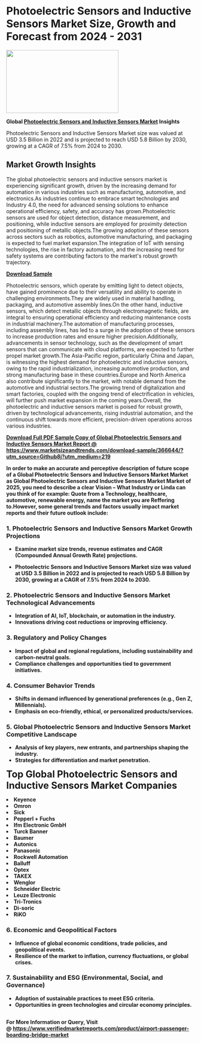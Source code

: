 <H1>Photoelectric Sensors and Inductive Sensors Market Size, Growth and Forecast from 2024 - 2031</H1><img class="aligncenter size-medium wp-image-584254" src="https://thirdeyenews.in/wp-content/uploads/2024/09/Global-Market-Research-300x168.jpeg" alt="" width="300" height="168" /><p><strong>Global&nbsp;<a href="https://www.marketsizeandtrends.com/download-sample/366644/?utm_source=Github8j?utm_medium=219">Photoelectric Sensors and Inductive Sensors Market</a> Insights</strong></p><p>Photoelectric Sensors and Inductive Sensors Market size was valued at USD 3.5 Billion in 2022 and is projected to reach USD 5.8 Billion by 2030, growing at a CAGR of 7.5% from 2024 to 2030.</p><p><h2>Market Growth Insights</h2> <p>The global photoelectric sensors and inductive sensors market is experiencing significant growth, driven by the increasing demand for automation in various industries such as manufacturing, automotive, and electronics.As industries continue to embrace smart technologies and Industry 4.0, the need for advanced sensing solutions to enhance operational efficiency, safety, and accuracy has grown.Photoelectric sensors are used for object detection, distance measurement, and positioning, while inductive sensors are employed for proximity detection and positioning of metallic objects.The growing adoption of these sensors across sectors such as robotics, automotive manufacturing, and packaging is expected to fuel market expansion.The integration of IoT with sensing technologies, the rise in factory automation, and the increasing need for safety systems are contributing factors to the market's robust growth trajectory.</p> <p><strong><a href="#">Download Sample</a></strong></p> <p>Photoelectric sensors, which operate by emitting light to detect objects, have gained prominence due to their versatility and ability to operate in challenging environments.They are widely used in material handling, packaging, and automotive assembly lines.On the other hand, inductive sensors, which detect metallic objects through electromagnetic fields, are integral to ensuring operational efficiency and reducing maintenance costs in industrial machinery.The automation of manufacturing processes, including assembly lines, has led to a surge in the adoption of these sensors to increase production rates and ensure higher precision.Additionally, advancements in sensor technology, such as the development of smart sensors that can communicate with cloud platforms, are expected to further propel market growth.The Asia-Pacific region, particularly China and Japan, is witnessing the highest demand for photoelectric and inductive sensors, owing to the rapid industrialization, increasing automotive production, and strong manufacturing base in these countries.Europe and North America also contribute significantly to the market, with notable demand from the automotive and industrial sectors.The growing trend of digitalization and smart factories, coupled with the ongoing trend of electrification in vehicles, will further push market expansion in the coming years.Overall, the photoelectric and inductive sensors market is poised for robust growth, driven by technological advancements, rising industrial automation, and the continuous shift towards more efficient, precision-driven operations across various industries.<p><strong><a href="#"></p><p><span class=""><strong>Download Full PDF Sample Copy of Global Photoelectric Sensors and Inductive Sensors Market Report</strong> @ <a href="https://www.marketsizeandtrends.com/download-sample/366644/?utm_source=Github8j?utm_medium=219" target="_blank">https://www.marketsizeandtrends.com/download-sample/366644/?utm_source=Github8j?utm_medium=219</a></span></p><p>In order to make an accurate and perceptive description of future scope of a Global&nbsp;Photoelectric Sensors and Inductive Sensors Market Market as Global&nbsp;Photoelectric Sensors and Inductive Sensors Market Market of 2025, you need to describe a clear Vision &ndash; What Industry or Linda can you think of for example: Quote from a Technology, healthcare, automotive, renewable energy, name the market you are Reffering to.However, some general trends and factors usually impact market reports and their future outlook include:</p><h3>1.&nbsp;<strong>Photoelectric Sensors and Inductive Sensors Market Growth Projections</strong></h3><ul><li>Examine market size trends, revenue estimates and CAGR (Compounded Annual Growth Rate) projections.</li><li><p>Photoelectric Sensors and Inductive Sensors Market size was valued at USD 3.5 Billion in 2022 and is projected to reach USD 5.8 Billion by 2030, growing at a CAGR of 7.5% from 2024 to 2030.</p></li></ul><h3>2.&nbsp;<strong>Photoelectric Sensors and Inductive Sensors Market Technological Advancements</strong></h3><ul><li>Integration of AI, IoT, blockchain, or automation in the industry.</li><li>Innovations driving cost reductions or improving efficiency.</li></ul><h3>3.&nbsp;<strong>Regulatory and Policy Changes</strong></h3><ul><li>Impact of global and regional regulations, including sustainability and carbon-neutral goals.</li><li>Compliance challenges and opportunities tied to government initiatives.</li></ul><h3>4.&nbsp;<strong>Consumer Behavior Trends</strong></h3><ul><li>Shifts in demand influenced by generational preferences (e.g., Gen Z, Millennials).</li><li>Emphasis on eco-friendly, ethical, or personalized products/services.</li></ul><h3>5.&nbsp;<strong>Global Photoelectric Sensors and Inductive Sensors Market Competitive Landscape</strong></h3><ul><li>Analysis of key players, new entrants, and partnerships shaping the industry.</li><li>Strategies for differentiation and market penetration.</li></ul><p data-pm-slice="1 1 []"><span style="color: inherit; font-family: inherit; font-size: 25px;">Top Global Photoelectric Sensors and Inductive Sensors Market Companies</span></p><div class="" data-test-id=""><p><li>Keyence</li><li> Omron</li><li> Sick</li><li> Pepperl + Fuchs</li><li> Ifm Electronic GmbH</li><li> Turck Banner</li><li> Baumer</li><li> Autonics</li><li> Panasonic</li><li> Rockwell Automation</li><li> Balluff</li><li> Optex</li><li> TAKEX</li><li> Wenglor</li><li> Schneider Electric</li><li> Leuze Electronic</li><li> Tri-Tronics</li><li> Di-soric</li><li> RiKO</li></p></div><h3>6.&nbsp;<strong>Economic and Geopolitical Factors</strong></h3><ul><li>Influence of global economic conditions, trade policies, and geopolitical events.</li><li>Resilience of the market to inflation, currency fluctuations, or global crises.</li></ul><h3>7.&nbsp;<strong>Sustainability and ESG (Environmental, Social, and Governance)</strong></h3><ul><li>Adoption of sustainable practices to meet ESG criteria.</li><li>Opportunities in green technologies and circular economy principles.</li></ul><h2><strong style="font-size: 14px;">For More Information or Query, Visit @&nbsp;</strong><a style="background-color: #ffffff; font-size: 14px;" href="https://www.marketsizeandtrends.com/report/photoelectric-sensors-and-inductive-sensors-market/" target="_blank">https://www.verifiedmarketreports.com/product/airport-passenger-boarding-bridge-market</a></h2>